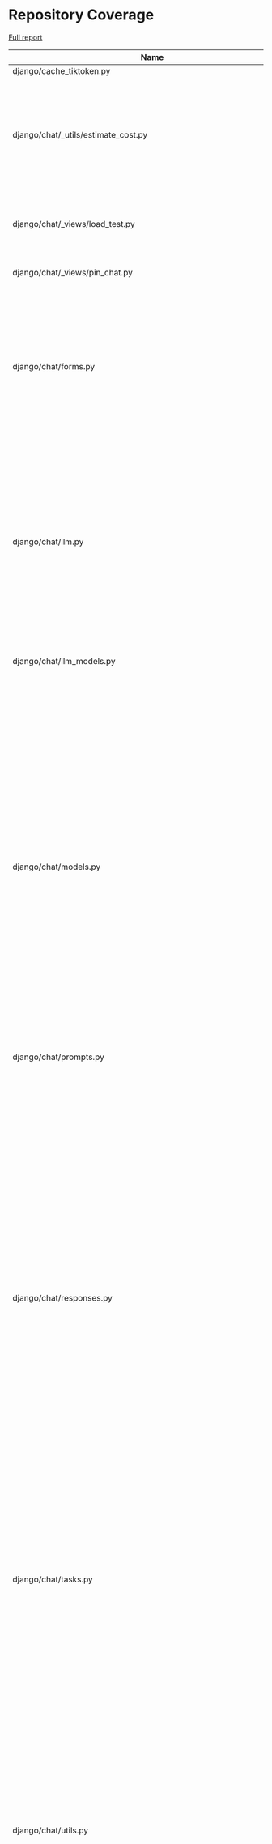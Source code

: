 # Repository Coverage

[Full report](https://htmlpreview.github.io/?https://github.com/justicecanada/otto/blob/python-coverage-comment-action-data/htmlcov/index.html)

| Name                                                                  |    Stmts |     Miss |   Cover |   Missing |
|---------------------------------------------------------------------- | -------: | -------: | ------: | --------: |
| django/cache\_tiktoken.py                                             |        9 |        9 |      0% |      1-21 |
| django/chat/\_utils/estimate\_cost.py                                 |      145 |       23 |     84% |33, 43, 52-66, 70-72, 78, 80, 139, 161, 195-196, 208, 232, 247 |
| django/chat/\_views/load\_test.py                                     |       77 |       49 |     36% |42, 60-108, 116-137, 158-198 |
| django/chat/\_views/pin\_chat.py                                      |       47 |       31 |     34% |18-36, 45-52, 57-66 |
| django/chat/forms.py                                                  |      216 |       38 |     82% |54, 61, 148-163, 171-185, 204, 249, 257, 522, 532-533, 608-610, 630-654 |
| django/chat/llm.py                                                    |      192 |       46 |     76% |49, 76-89, 110, 133-150, 153-155, 168-169, 173-178, 208-211, 297-300, 303-306, 364, 400 |
| django/chat/llm\_models.py                                            |       76 |        7 |     91% |76, 81-83, 88, 288, 302 |
| django/chat/models.py                                                 |      360 |       64 |     82% |78, 121, 182-186, 189-193, 298-301, 306-312, 320, 428-432, 436, 440-444, 450, 456, 462, 494, 532-536, 588, 592-594, 609, 620, 658, 662-681, 688-691, 699-701, 711-712 |
| django/chat/prompts.py                                                |        5 |        0 |    100% |           |
| django/chat/responses.py                                              |      476 |      261 |     45% |67, 82, 92, 101, 147, 180-185, 226-350, 368-406, 417, 426-427, 435, 484, 490-576, 637-643, 662-663, 668-729, 732-762, 818-821, 832-858, 868-869, 872-875, 998-1015, 1025-1047, 1051-1054, 1063-1064, 1075-1081, 1098, 1121-1189 |
| django/chat/tasks.py                                                  |      102 |       40 |     61% |27-60, 64-72, 111-115, 157-158, 161-166, 173 |
| django/chat/utils.py                                                  |      502 |       82 |     84% |107-109, 150, 162-163, 172-176, 187-192, 197-198, 207, 256, 280, 282-283, 294, 296-312, 317-329, 379-395, 445-447, 510-511, 515-522, 530, 547-551, 898-899, 961, 963-968, 972, 1030-1039 |
| django/chat/views.py                                                  |      536 |      121 |     77% |85-93, 109-111, 117-126, 162, 192-194, 197-199, 236-243, 249, 360-364, 396-477, 503-504, 538, 542, 606, 626, 668-672, 698-716, 725-726, 741-742, 747, 823-824, 834, 956-960, 969, 1027-1064, 1074-1075, 1084-1089, 1133-1147 |
| django/import\_timer.py                                               |        6 |        6 |      0% |       1-8 |
| django/laws/forms.py                                                  |       77 |        7 |     91% |28-33, 42, 56-61, 70, 109 |
| django/laws/loading\_utils.py                                         |      290 |       83 |     71% |60-75, 131-135, 153, 186-189, 249, 267, 269, 271, 273, 291-292, 296-297, 299, 302, 304, 319-320, 322-323, 420-423, 433-451, 477-481, 493, 512, 564-565, 606-608, 702-820, 836, 843 |
| django/laws/loading\_views.py                                         |      106 |       17 |     84% |89-91, 170-173, 186, 250-260 |
| django/laws/management/commands/load\_laws\_xml.py                    |       97 |       55 |     43% |87-145, 157, 172, 174-175, 181-191 |
| django/laws/models.py                                                 |      232 |       36 |     84% |35, 78, 85-90, 112-116, 134-141, 149-154, 161, 188, 240-241, 318, 320, 333-341, 357, 436 |
| django/laws/prompts.py                                                |        4 |        0 |    100% |           |
| django/laws/search\_history/models.py                                 |       20 |        3 |     85% |37, 42, 46 |
| django/laws/search\_history/views.py                                  |       51 |       37 |     27% |15-37, 43-92, 99-104 |
| django/laws/tasks.py                                                  |      317 |      113 |     64% |48-51, 62, 128, 141, 143, 150, 166-169, 211-215, 224-225, 234-235, 287-301, 313-338, 351, 369-380, 400-406, 455-468, 508-509, 516-533, 546, 550-552, 555-557, 563-578 |
| django/laws/test\_retriever\_performance.py                           |       60 |       10 |     83% |60-62, 81-83, 106-108, 117 |
| django/laws/translation.py                                            |        5 |        0 |    100% |           |
| django/laws/utils.py                                                  |       90 |       12 |     87% |24-26, 44, 90, 109-115, 132-136 |
| django/laws/views.py                                                  |      304 |      177 |     42% |81, 85, 98, 108, 116-117, 123-214, 226, 242, 280, 282, 287-289, 296-322, 336, 372, 380, 388, 397, 411-431, 438-446, 450-573, 580-654 |
| django/librarian/forms.py                                             |      101 |        4 |     96% |125-126, 211, 229 |
| django/librarian/models.py                                            |      337 |       47 |     86% |54-56, 124, 126, 134, 136, 138, 148, 173-175, 197, 251, 313-314, 319, 330-333, 408, 425-434, 438, 456, 490-492, 502-503, 509, 525, 556-557, 567-568, 578-579, 591-592 |
| django/librarian/tasks.py                                             |      117 |       44 |     62% |42-75, 82, 92, 105, 115, 123-125, 143-144, 147, 167-169, 180-183, 202-203 |
| django/librarian/translation.py                                       |        8 |        0 |    100% |           |
| django/librarian/utils/extract\_emails.py                             |      109 |       31 |     72% |58-72, 85, 87, 95-101, 119, 122, 131-143, 153, 155 |
| django/librarian/utils/extract\_zip.py                                |       68 |       12 |     82% |37-39, 50-59, 92 |
| django/librarian/utils/markdown\_splitter.py                          |      185 |       10 |     95% |72, 75-77, 88, 126, 140, 263, 273, 280 |
| django/librarian/utils/process\_document.py                           |       21 |        1 |     95% |        35 |
| django/librarian/utils/process\_engine.py                             |      547 |      107 |     80% |62-64, 89-98, 113, 184, 187, 193, 202-203, 207, 210, 213, 216, 223, 225, 227, 229, 231, 233, 237, 239, 241, 243, 278, 301, 303-305, 316, 318, 336-337, 353-364, 367-369, 386-412, 416-422, 432, 441-455, 500, 541-543, 589, 592-596, 602-606, 610, 658-659, 705, 839, 864, 875 |
| django/librarian/views.py                                             |      471 |      130 |     72% |37-41, 60-67, 126-147, 153, 169, 196-215, 230, 263, 325-326, 331, 365, 371, 389, 404-408, 437-438, 444-445, 463, 474-475, 478, 491, 495-499, 529, 536-538, 656, 661, 677-712, 749, 831-846, 850-895 |
| django/otto/celery.py                                                 |       16 |        1 |     94% |        99 |
| django/otto/context\_processors.py                                    |       18 |        4 |     78% |     10-13 |
| django/otto/forms.py                                                  |       76 |        4 |     95% |73, 75, 215-216 |
| django/otto/management/commands/delete\_empty\_chats.py               |       19 |        1 |     95% |        29 |
| django/otto/management/commands/delete\_old\_chats.py                 |       21 |        2 |     90% |    32, 36 |
| django/otto/management/commands/delete\_text\_extractor\_files.py     |       18 |        0 |    100% |           |
| django/otto/management/commands/delete\_translation\_files.py         |       27 |        0 |    100% |           |
| django/otto/management/commands/delete\_unused\_libraries.py          |       21 |        2 |     90% |    32, 36 |
| django/otto/management/commands/reset\_app\_data.py                   |      122 |       18 |     85% |70-75, 90, 107-112, 132-137, 151-152, 157-160, 175-180, 191 |
| django/otto/management/commands/test\_laws\_query.py                  |       52 |       38 |     27% |18-121, 128-135 |
| django/otto/management/commands/update\_exchange\_rate.py             |       19 |        0 |    100% |           |
| django/otto/management/commands/warn\_libraries\_pending\_deletion.py |       26 |        3 |     88% |     29-33 |
| django/otto/models.py                                                 |      296 |       30 |     90% |28-30, 89-92, 125, 129-132, 167, 213, 216, 232, 253, 271, 397, 400, 455, 462, 490, 494, 501, 507, 556-557, 571, 575, 579, 602 |
| django/otto/rules.py                                                  |      175 |       15 |     91% |28, 46, 53, 55, 117-119, 124-126, 154, 222-224, 271 |
| django/otto/secure\_models.py                                         |      248 |       94 |     62% |21-22, 61, 86-100, 129-130, 135-136, 149-154, 183-224, 248, 268-269, 307, 337, 350, 359, 378, 393, 398, 403, 409-415, 418, 423, 429-434, 437, 442, 447, 454-482, 485-486, 491-498, 501-502, 508-522, 536-537, 542-552, 557-558, 561-562 |
| django/otto/settings.py                                               |      170 |       24 |     86% |46-49, 59-60, 223-232, 306, 319, 378-385, 417, 507-508, 558 |
| django/otto/tasks.py                                                  |       57 |       17 |     70% |11, 33, 53, 67, 72-75, 80-88, 96-98 |
| django/otto/templatetags/filters.py                                   |       16 |        4 |     75% | 10, 23-25 |
| django/otto/templatetags/tags.py                                      |       10 |        1 |     90% |        18 |
| django/otto/translation.py                                            |       17 |        0 |    100% |           |
| django/otto/utils/auth.py                                             |       37 |        9 |     76% |14-28, 65-67 |
| django/otto/utils/common.py                                           |       70 |        4 |     94% |102, 131-133 |
| django/otto/utils/decorators.py                                       |       64 |        4 |     94% |25-26, 67, 90 |
| django/otto/utils/logging.py                                          |       15 |        0 |    100% |           |
| django/otto/utils/middleware.py                                       |       41 |        1 |     98% |        31 |
| django/otto/views.py                                                  |      639 |      152 |     76% |60, 65-66, 71-85, 120, 134, 145-155, 168, 304-305, 406, 423, 472-475, 491-492, 517, 527-535, 566-576, 588-593, 596, 605, 607-610, 612-613, 615-618, 641, 649, 658, 674-685, 791-792, 823, 825, 827, 841, 843, 850-851, 854-857, 867-873, 883, 885, 887, 892-912, 951, 960-969, 1048, 1056-1062, 1085-1086, 1100-1103, 1114, 1130-1133, 1145, 1178-1201, 1205-1213, 1237-1242, 1295-1297, 1317-1320 |
| django/postgres\_wrapper/base.py                                      |        6 |        0 |    100% |           |
| django/text\_extractor/models.py                                      |       18 |        1 |     94% |        29 |
| django/text\_extractor/tasks.py                                       |      104 |       61 |     41% |34-131, 163, 190, 198-214 |
| django/text\_extractor/utils.py                                       |      130 |       32 |     75% |58-81, 117-121, 171-172, 185-191 |
| django/text\_extractor/views.py                                       |      163 |       45 |     72% |49, 67-75, 83-86, 109-131, 144-165, 180, 184, 192-213, 218, 223-228, 251, 257-258, 280-281, 304-306, 314 |
|                                                             **TOTAL** | **9077** | **2280** | **75%** |           |


## Setup coverage badge

Below are examples of the badges you can use in your main branch `README` file.

### Direct image

[![Coverage badge](https://raw.githubusercontent.com/justicecanada/otto/python-coverage-comment-action-data/badge.svg)](https://htmlpreview.github.io/?https://github.com/justicecanada/otto/blob/python-coverage-comment-action-data/htmlcov/index.html)

This is the one to use if your repository is private or if you don't want to customize anything.

### [Shields.io](https://shields.io) Json Endpoint

[![Coverage badge](https://img.shields.io/endpoint?url=https://raw.githubusercontent.com/justicecanada/otto/python-coverage-comment-action-data/endpoint.json)](https://htmlpreview.github.io/?https://github.com/justicecanada/otto/blob/python-coverage-comment-action-data/htmlcov/index.html)

Using this one will allow you to [customize](https://shields.io/endpoint) the look of your badge.
It won't work with private repositories. It won't be refreshed more than once per five minutes.

### [Shields.io](https://shields.io) Dynamic Badge

[![Coverage badge](https://img.shields.io/badge/dynamic/json?color=brightgreen&label=coverage&query=%24.message&url=https%3A%2F%2Fraw.githubusercontent.com%2Fjusticecanada%2Fotto%2Fpython-coverage-comment-action-data%2Fendpoint.json)](https://htmlpreview.github.io/?https://github.com/justicecanada/otto/blob/python-coverage-comment-action-data/htmlcov/index.html)

This one will always be the same color. It won't work for private repos. I'm not even sure why we included it.

## What is that?

This branch is part of the
[python-coverage-comment-action](https://github.com/marketplace/actions/python-coverage-comment)
GitHub Action. All the files in this branch are automatically generated and may be
overwritten at any moment.